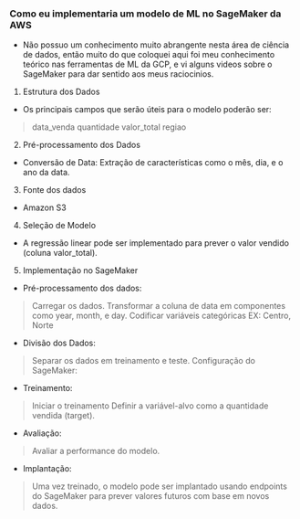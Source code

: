 ### Como eu implementaria um modelo de ML no SageMaker da AWS

* Não possuo um conhecimento muito abrangente nesta área de ciência de dados, então muito do que coloquei aqui foi meu conhecimento teórico nas ferramentas de ML da GCP, e vi alguns videos sobre o SageMaker para dar sentido aos meus raciocinios.

1. Estrutura dos Dados 
* Os principais campos que serão úteis para o modelo poderão ser:

> data_venda 
> quantidade 
> valor_total
> regiao 

2. Pré-processamento dos Dados
* Conversão de Data: Extração de características como o mês, dia, e o ano da data.

3. Fonte dos dados
* Amazon S3

4. Seleção de Modelo
* A regressão linear pode ser implementado para prever o valor vendido (coluna valor_total).

5. Implementação no SageMaker
* Pré-processamento dos dados:

> Carregar os dados.
> Transformar a coluna de data em componentes como year, month, e day.
> Codificar variáveis categóricas EX: Centro, Norte

* Divisão dos Dados:
> Separar os dados em treinamento e teste.
> Configuração do SageMaker:

* Treinamento:
> Iniciar o treinamento 
> Definir a variável-alvo como a quantidade vendida (target).

* Avaliação:
> Avaliar a performance do modelo.

* Implantação:
> Uma vez treinado, o modelo pode ser implantado usando endpoints do SageMaker para prever valores futuros com base em novos dados.